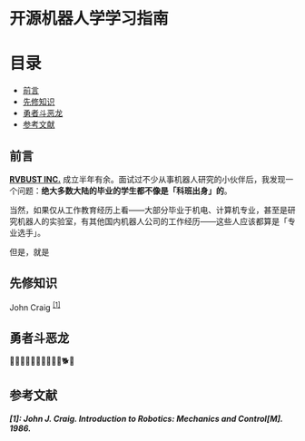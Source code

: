 # 开源机器人学学习指南 <!-- omit in toc -->

# 目录 <!-- omit in toc -->
- [前言](#前言)
- [先修知识](#先修知识)
- [勇者斗恶龙](#勇者斗恶龙)
- [参考文献](#参考文献)


## 前言

**[RVBUST INC.](http://www.rvbust.com)** 成立半年有余。面试过不少从事机器人研究的小伙伴后，我发现一个问题：**绝大多数大陆的毕业的学生都不像是「科班出身」的**。

当然，如果仅从工作教育经历上看——大部分毕业于机电、计算机专业，甚至是研究机器人的实验室，有其他国内机器人公司的工作经历——这些人应该都算是「专业选手」。

但是，就是

## 先修知识 


John Craig <sup>[[1]](#[1])</sup>


## 勇者斗恶龙

🐀🐂🐅🐇🐉🐍🐎🐏🐒🐓🐕🐖


## 参考文献
##### [1]: John J. Craig. Introduction to Robotics: Mechanics and Control[M]. 1986.  <!-- omit in toc -->